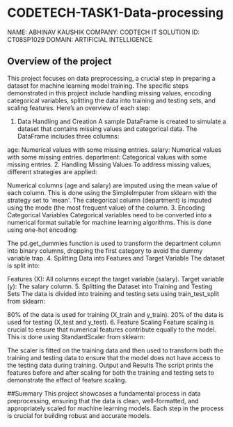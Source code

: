 # CODETECH-TASK1-Data-processing
NAME: ABHINAV KAUSHIK
COMPANY: CODTECH IT SOLUTION
ID: CT08SP1029
DOMAIN: ARTIFICIAL INTELLIGENCE

## Overview of the project

This project focuses on data preprocessing, a crucial step in preparing a dataset for machine learning model training. The specific steps demonstrated in this project include handling missing values, encoding categorical variables, splitting the data into training and testing sets, and scaling features. Here’s an overview of each step:

1. Data Handling and Creation
A sample DataFrame is created to simulate a dataset that contains missing values and categorical data. The DataFrame includes three columns:

age: Numerical values with some missing entries.
salary: Numerical values with some missing entries.
department: Categorical values with some missing entries.
2. Handling Missing Values
To address missing values, different strategies are applied:

Numerical columns (age and salary) are imputed using the mean value of each column. This is done using the SimpleImputer from sklearn with the strategy set to 'mean'.
The categorical column (department) is imputed using the mode (the most frequent value) of the column.
3. Encoding Categorical Variables
Categorical variables need to be converted into a numerical format suitable for machine learning algorithms. This is done using one-hot encoding:

The pd.get_dummies function is used to transform the department column into binary columns, dropping the first category to avoid the dummy variable trap.
4. Splitting Data into Features and Target Variable
The dataset is split into:

Features (X): All columns except the target variable (salary).
Target variable (y): The salary column.
5. Splitting the Dataset into Training and Testing Sets
The data is divided into training and testing sets using train_test_split from sklearn:

80% of the data is used for training (X_train and y_train).
20% of the data is used for testing (X_test and y_test).
6. Feature Scaling
Feature scaling is crucial to ensure that numerical features contribute equally to the model. This is done using StandardScaler from sklearn:

The scaler is fitted on the training data and then used to transform both the training and testing data to ensure that the model does not have access to the testing data during training.
Output and Results
The script prints the features before and after scaling for both the training and testing sets to demonstrate the effect of feature scaling.

##Summary
This project showcases a fundamental process in data preprocessing, ensuring that the data is clean, well-formatted, and appropriately scaled for machine learning models. Each step in the process is crucial for building robust and accurate models.
